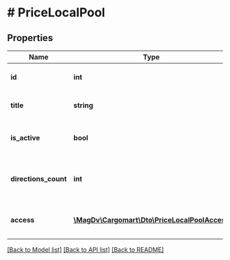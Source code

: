 # # PriceLocalPool

## Properties

Name | Type | Description | Notes
------------ | ------------- | ------------- | -------------
**id** | **int** | Идентификатор пула цен и направлений |
**title** | **string** | Название пула цен и направлений |
**is_active** | **bool** | Статус пула направлений и цен (активен или нет) | [optional] [default to false]
**directions_count** | **int** | Количество направлений в данном пуле направлений и цен | [optional]
**access** | [**\MagDv\Cargomart\Dto\PriceLocalPoolAccess**](PriceLocalPoolAccess.md) | Описание доступных действий по объекту | [optional]

[[Back to Model list]](../../README.md#models) [[Back to API list]](../../README.md#endpoints) [[Back to README]](../../README.md)
